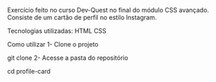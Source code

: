 

Exercício feito no curso Dev-Quest no final do módulo CSS avançado.
Consiste de um cartão de perfil no estilo Instagram.



Tecnologias utilizadas:
HTML
CSS

Como utilizar
1- Clone o projeto

git clone <url>
2- Acesse a pasta do repositório

cd profile-card
